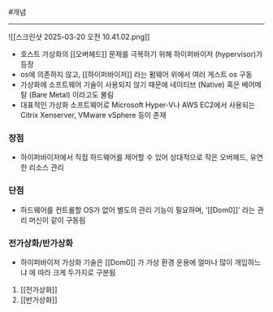 #개념

---
![[스크린샷 2025-03-20 오전 10.41.02.png]]


- 호스트 가상화의 [[오버헤드]] 문제를 극복하기 위해 하이퍼바이저 (hypervisor)가 등장
- os에 의존하지 않고, [[하이퍼바이저]] 라는 펌웨어 위에서 여러 게스트 os 구동
- 가상화에 소프트웨어 기술이 사용되지 않기 때문에 네이티브 (Native) 혹은 베어메탈 (Bare Metal) 이라고도 불림
- 대표적인 가상화 소프트웨어로 Microsoft Hyper-V나 AWS EC2에서 사용되는 Citrix Xenserver, VMware vSphere 등이 존재

### 장점
- 하이퍼바이저에서 직접 하드웨어를 제어할 수 있어 상대적으로 작은 오버헤드, 유연한 리소스 관리
### 단점
- 하드웨어를 컨트롤할 OS가 없어 별도의 관리 기능이 필요하며, ’[[Dom0]]' 라는 관리 머신이 같이 구동됨


### 전가상화/반가상화

- 하이퍼바이저 가상화 기술은 [[Dom0]] 가 가상 환경 운용에 얼마나 많이 개입하느냐 에 따라 크게 두가지로 구분됨

1. [[전가상화]]
2. [[반가상화]]